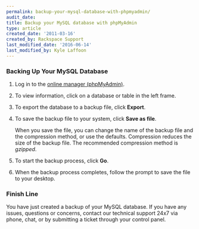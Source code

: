 ```yaml
---
permalink: backup-your-mysql-database-with-phpmyadmin/
audit_date:
title: Backup your MySQL database with phpMyAdmin
type: article
created_date: '2011-03-16'
created_by: Rackspace Support
last_modified_date: '2016-06-14'
last_modified_by: Kyle Laffoon
---
```


### Backing Up Your MySQL Database

1. Log in to the [online manager (phpMyAdmin)](/support/how-to/rackspace-cloud-sites-essentials-phpmyadmin-database-management-interface).

2. To view information, click on a database or table in the left frame.

3. To export the database to a backup file, click **Export**.


4. To save the backup file to your system, click **Save as
   file**.

   When you save the file, you can change the name of the backup file and the
   compression method, or use the defaults. Compression reduces the size of the backup file.
   The recommended compression method is *gzipped*.


5. To start the backup process, click **Go**.

6. When the backup process completes, follow the prompt to save the file to your desktop.


### Finish Line

You have just created a backup of your MySQL database. If you have any issues, questions or concerns,
contact our technical support 24x7 via phone, chat, or by submitting a ticket through your control panel.
